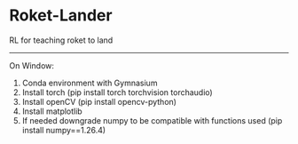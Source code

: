 # Roket-Lander
RL for teaching roket to land

----

On Window:

1. Conda environment with Gymnasium
2. Install torch (pip install torch torchvision torchaudio)
3. Install openCV (pip install opencv-python)
4. Install matplotlib
5. If needed downgrade numpy to be compatible with functions used (pip install numpy==1.26.4)